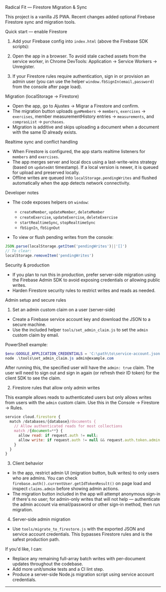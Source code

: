 Radical Fit — Firestore Migration & Sync

This project is a vanilla JS PWA. Recent changes added optional Firebase Firestore sync and migration tools.

Quick start — enable Firestore

1. Add your Firebase config into `index.html` (above the Firebase SDK scripts):

<script>
  window.FIREBASE_CONFIG = {
    apiKey: "...",
    authDomain: "...",
    projectId: "...",
    appId: "...",
    messagingSenderId: "...",
    measurementId: "..."
  };
</script>

2. Open the app in a browser. To avoid stale cached assets from the service worker, in Chrome DevTools: Application → Service Workers → Unregister.

3. If your Firestore rules require authentication, sign in or provision an admin user (you can use the helper `window.fbSignIn(email,password)` from the console after page load).

Migration (localStorage → Firestore)

- Open the app, go to Ajustes → Migrar a Firestore and confirm.
- The migration button uploads `gymMembers` -> `members`, `exercises` -> `exercises`, member measurementHistory entries -> `measurements`, and `comprasList` -> `purchases`.
- Migration is additive and skips uploading a document when a document with the same ID already exists.

Realtime sync and conflict handling

- When Firestore is configured, the app starts realtime listeners for `members` and `exercises`.
- The app merges server and local docs using a last-write-wins strategy (based on `updatedAt` timestamp). If a local version is newer, it is queued for upload and preserved locally.
- Offline writes are queued into `localStorage.pendingWrites` and flushed automatically when the app detects network connectivity.

Developer notes

- The code exposes helpers on `window`:
  - `createMember`, `updateMember`, `deleteMember`
  - `createExercise`, `updateExercise`, `deleteExercise`
  - `startRealtimeSync`, `stopRealtimeSync`
  - `fbSignIn`, `fbSignOut`

- To view or flush pending writes from the console:

```js
JSON.parse(localStorage.getItem('pendingWrites')||'[]')
// To clear:
localStorage.removeItem('pendingWrites')
```

Security & production

- If you plan to run this in production, prefer server-side migration using the Firebase Admin SDK to avoid exposing credentials or allowing public writes.
- Harden Firestore security rules to restrict writes and reads as needed.

Admin setup and secure rules

1) Set an admin custom claim on a user (server-side)

 - Create a Firebase service account key and download the JSON to a secure machine.
 - Use the included helper `tools/set_admin_claim.js` to set the `admin` custom claim by email.

PowerShell example:

```powershell
$env:GOOGLE_APPLICATION_CREDENTIALS = 'C:\path\to\service-account.json'
node .\tools\set_admin_claim.js admin@example.com
```

After running this, the specified user will have the `admin: true` claim. The user will need to sign out and sign in again (or refresh their ID token) for the client SDK to see the claim.

2) Firestore rules that allow only admin writes

This example allows reads to authenticated users but only allows writes from users with the `admin` custom claim. Use this in the Console → Firestore → Rules.

```js
service cloud.firestore {
  match /databases/{database}/documents {
    // Allow authenticated reads for most collections
    match /{document=**} {
      allow read: if request.auth != null;
      allow write: if request.auth != null && request.auth.token.admin == true;
    }
  }
}
```

3) Client behavior

 - In the app, restrict admin UI (migration button, bulk writes) to only users who are admins. You can check `firebase.auth().currentUser.getIdTokenResult()` on page load and inspect `claims.admin` before showing admin actions.
 - The migration button included in the app will attempt anonymous sign-in if there's no user; for admin-only writes that will not help — authenticate the admin account via email/password or other sign-in method, then run migration.

4) Server-side admin migration

 - Use `tools/migrate_to_firestore.js` with the exported JSON and service account credentials. This bypasses Firestore rules and is the safest production path.


If you'd like, I can:
- Replace any remaining full-array batch writes with per-document updates throughout the codebase.
- Add more unit/smoke tests and a CI lint step.
- Produce a server-side Node.js migration script using service account credentials.

---
